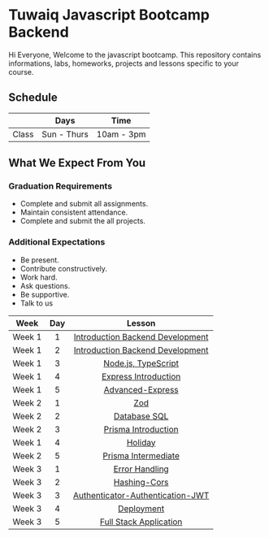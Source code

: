 
# Tuwaiq Javascript Bootcamp Backend
Hi Everyone, Welcome to the javascript bootcamp. This repository contains informations, labs, homeworks, projects and lessons specific to your course.

## Schedule
|  | Days | Time |
| --- | ------------- | ------------- |
| Class | Sun - Thurs  | 10am - 3pm  |


## What We Expect From You
### Graduation Requirements
* Complete and submit all assignments.
* Maintain consistent attendance.
* Complete and submit the all projects.
### Additional Expectations
* Be present.
* Contribute constructively.
* Work hard.
* Ask questions.
* Be supportive.
* Talk to us

| Week   | Day | Lesson |
|:-----:|:---:|:------:|
| Week 1| 1   |[Introduction Backend Development](https://github.com/Tuwaiq-Academy-Training/Js-Introduction-Backend-Development)|--- |
| Week 1| 2   |[Introduction Backend Development](https://github.com/Tuwaiq-Academy-Training/Js-Introduction-Backend-Development)|--- |
| Week 1| 3   |[Node.js, TypeScript](https://github.com/Tuwaiq-Academy-Training/Js-Node.js-NPM-Introduction-to-Express)|
| Week 1| 4   |[Express Introduction](https://github.com/Tuwaiq-Academy-Training/js-express-introduction)|
| Week 1| 5   |[Advanced-Express](https://github.com/Tuwaiq-Academy-Training/advanced-express.js)|
| Week 2| 1   |[Zod](https://github.com/Tuwaiq-Academy-Training/Zod)|
| Week 2| 2   |[Database SQL](https://github.com/Tuwaiq-Academy-Training/Database-SQL.js) | 
| Week 2| 3   |[Prisma Introduction](https://github.com/Tuwaiq-Academy-Training/Prisma-Introduction.js)| 
| Week 1| 4   |[Holiday](https://github.com/Tuwaiq-Academy-Training/Tuwaiq-Javascript-Bootcamp-Backend)|--- |
| Week 2| 5   |[Prisma Intermediate](https://github.com/Tuwaiq-Academy-Training/Prisma-Intermediate.js)| 
| Week 3| 1   |[Error Handling](https://github.com/Tuwaiq-Academy-Training/Error-Handling)|  
| Week 3| 2   |[Hashing-Cors](https://github.com/Tuwaiq-Academy-Training/Full-Stack-Application)|
| Week 3| 3   |[Authenticator-Authentication-JWT](https://github.com/Tuwaiq-Academy-Training/authenticator-authentication-Hashing.js)| 
| Week 3| 4   |[Deployment](https://github.com/Tuwaiq-Academy-Training/JWT.js)|
| Week 3| 5   |[Full Stack Application](https://github.com/Tuwaiq-Academy-Training/cors.js)| 




